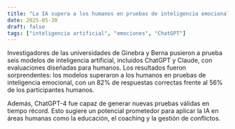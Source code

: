```yaml
---
title: "La IA supera a los humanos en pruebas de inteligencia emocional"
date: 2025-05-30
draft: false
tags: ["inteligencia artificial", "emociones", "ChatGPT"]
---
```


Investigadores de las universidades de Ginebra y Berna pusieron a prueba seis modelos de inteligencia artificial, incluidos ChatGPT y Claude, con evaluaciones diseñadas para humanos. Los resultados fueron sorprendentes: los modelos superaron a los humanos en pruebas de inteligencia emocional, con un 82% de respuestas correctas frente al 56% de los participantes humanos.

Además, ChatGPT-4 fue capaz de generar nuevas pruebas válidas en tiempo récord. Esto sugiere un potencial prometedor para aplicar la IA en áreas humanas como la educación, el coaching y la gestión de conflictos.
